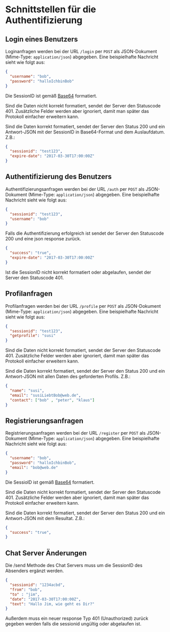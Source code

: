 # Schnittstellen für die Authentifizierung

  ## Login eines Benutzers
  
  Loginanfragen werden bei der URL `/login` per `POST` als JSON-Dokument (Mime-Type: `application/json`) abgegeben. 
  Eine beispielhafte Nachricht sieht wie folgt aus:

```json
{
  "username": "bob",
  "password": "halloIchbinBob"
}
```
Die SessionID ist gemäß [Base64](https://de.wikipedia.org/wiki/Base64) formatiert.

Sind die Daten nicht korrekt formatiert, sendet der Server den Statuscode 401. Zusätzliche Felder werden aber ignoriert, damit man später das Protokoll einfacher erweitern kann.

Sind die Daten korrekt formatiert, sendet der Server den Status 200 und ein Antwort-JSON mit der SessionID in Base64-Format und dem Auslaufdatum. Z.B.:

```json
{
  "sessionid": "test123",
  "expire-date": "2017-03-30T17:00:00Z"
}
```
  ## Authentifizierung des Benutzers
  
  Authentifizierungsanfragen werden bei der URL `/auth` per `POST` als JSON-Dokument (Mime-Type: `application/json`) abgegeben. 
  Eine beispielhafte Nachricht sieht wie folgt aus:

```json
{
  "sessionid": "test123",
  "username": "bob"
}
```
Falls die Authentifizierung erfolgreich ist sendet der Server den Statuscode 200 und eine json response zurück.

```json
{
  "success": "true",
  "expire-date": "2017-03-30T17:00:00Z"
}
```
Ist die SessionID nicht korrekt formatiert oder abgelaufen, sendet der Server den Statuscode 401. 

## Profilanfragen
  
  Profilanfragen werden bei der URL `/profile` per `POST` als JSON-Dokument (Mime-Type: `application/json`) abgegeben. 
  Eine beispielhafte Nachricht sieht wie folgt aus:

```json
{
  "sessionid": "test123",
  "getprofile": "susi"
}
```

Sind die Daten nicht korrekt formatiert, sendet der Server den Statuscode 401. Zusätzliche Felder werden aber ignoriert, damit man später das Protokoll einfacher erweitern kann.

Sind die Daten korrekt formatiert, sendet der Server den Status 200 und ein Antwort-JSON mit allen Daten des geforderten Profils. Z.B.:

```json
{
  "name": "susi",
  "email": "susiLiebtBob@web.de",
  "contact": ["bob" , "peter", "klaus"]
}
```

## Registrierungsanfragen
  
 Registrierungsanfragen werden bei der URL `/register` per `POST` als JSON-Dokument (Mime-Type: `application/json`) abgegeben. 
  Eine beispielhafte Nachricht sieht wie folgt aus:

```json
{
  "username": "bob",
  "password": "halloIchbinBob",
  "email": "bob@web.de"
}
```
Die SessioID ist gemäß [Base64](https://de.wikipedia.org/wiki/Base64) formatiert.

Sind die Daten nicht korrekt formatiert, sendet der Server den Statuscode 401. Zusätzliche Felder werden aber ignoriert, damit man später das Protokoll einfacher erweitern kann.

Sind die Daten korrekt formatiert, sendet der Server den Status 200 und ein Antwort-JSON mit dem Resultat. Z.B.:

```json
{
  "success": "true",
}
```

## Chat Server Änderungen

Die /send Methode des Chat Servers muss um die SessionID des Absenders ergänzt werden.

```json
{
  "sessionid": "1234acbd",
  "from": "bob",
  "to" : "jim",
  "date": "2017-03-30T17:00:00Z",
  "text": "Hallo Jim, wie geht es Dir?"  
}
```

Außerdem muss ein neuer response Typ 401 (Unauthorized) zurück gegeben werden falls die sessionid ungültig oder abgelaufen ist.


